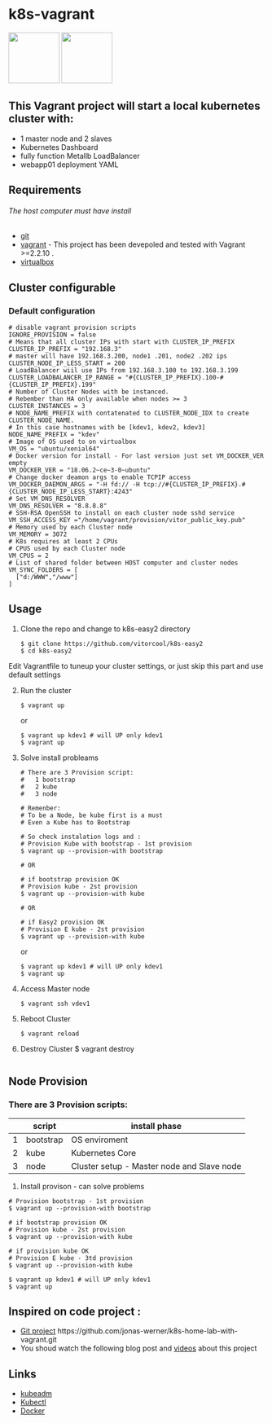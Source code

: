 # k8s-vagrant
<img src="https://kubernetes.io/images/favicon.png" width="100" height="100" /> <img src="https://hyzxph.media.zestyio.com/Vagrant_VerticalLogo_FullColor.rkvQk0Hax.svg" width="100" height="100" />

## This Vagrant project will start a local kubernetes cluster with:
- 1 master node and 2 slaves
- Kubernetes Dashboard
- fully function Metallb LoadBalancer
- webapp01 deployment YAML

## Requirements
###### *The host computer must have install*
- [git](https://git-scm.com/downloads)
- [vagrant](https://www.vagrantup.com/downloads.html) - This project has been devepoled and tested with Vagrant >=2.2.10 .
- [virtualbox](https://www.virtualbox.org/wiki/Downloads)

## Cluster configurable

### Default configuration
  ```shell
  # disable vagrant provision scripts
  IGNORE_PROVISION = false
  # Means that all cluster IPs with start with CLUSTER_IP_PREFIX
  CLUSTER_IP_PREFIX = "192.168.3"
  # master will have 192.168.3.200, node1 .201, node2 .202 ips
  CLUSTER_NODE_IP_LESS_START = 200  
  # LoadBalancer wiil use IPs from 192.168.3.100 to 192.168.3.199
  CLUSTER_LOADBALANCER_IP_RANGE = "#{CLUSTER_IP_PREFIX}.100-#{CLUSTER_IP_PREFIX}.199"
  # Number of Cluster Nodes with be instanced.
  # Rebember than HA only available when nodes >= 3
  CLUSTER_INSTANCES = 3
  # NODE_NAME_PREFIX with contatenated to CLUSTER_NODE_IDX to create CLUSTER_NODE_NAME.
  # In this case hostnames with be [kdev1, kdev2, kdev3]
  NODE_NAME_PREFIX = "kdev"
  # Image of OS used to on virtualbox
  VM_OS = "ubuntu/xenial64"
  # Docker version for install - For last version just set VM_DOCKER_VER empty
  VM_DOCKER_VER = "18.06.2~ce~3-0~ubuntu"
  # Change docker deamon args to enable TCPIP access
  VM_DOCKER_DAEMON_ARGS = "-H fd:// -H tcp://#{CLUSTER_IP_PREFIX}.#{CLUSTER_NODE_IP_LESS_START}:4243"
  # Set VM_DNS_RESOLVER
  VM_DNS_RESOLVER = "8.8.8.8"
  # SSH-RSA OpenSSH to install on each cluster node sshd service
  VM_SSH_ACCESS_KEY ="/home/vagrant/provision/vitor_public_key.pub"  
  # Memory used by each Cluster node
  VM_MEMORY = 3072
  # K8s requires at least 2 CPUs
  # CPUS used by each Cluster node
  VM_CPUS = 2
  # List of shared folder between HOST computer and cluster nodes
  VM_SYNC_FOLDERS = [
    ["d:/WWW","/www"]
  ]
  ```

## Usage


1. Clone the repo and change to k8s-easy2 directory
    ```shell
    $ git clone https://github.com/vitorcool/k8s-easy2
    $ cd k8s-easy2
    ```
 Edit Vagrantfile to tuneup your cluster settings, or just skip this part and use default settings

2. Run the cluster
    ```shell
    $ vagrant up
    ```
    or
    ```shell
    $ vagrant up kdev1 # will UP only kdev1
    $ vagrant up    
    ```
2. Solve install probleams
    ```shell
    # There are 3 Provision script:
    #   1 bootstrap
    #   2 kube
    #   3 node

    # Remenber:
    # To be a Node, be kube first is a must
    # Even a Kube has to Bootstrap

    # So check instalation logs and :
    # Provision Kube with bootstrap - 1st provision
    $ vagrant up --provision-with bootstrap

    # OR

    # if bootstrap provision OK
    # Provision kube - 2st provision
    $ vagrant up --provision-with kube

    # OR

    # if Easy2 provision OK
    # Provision E kube - 2st provision
    $ vagrant up --provision-with kube
    ```
    or
    ```shell
    $ vagrant up kdev1 # will UP only kdev1
    $ vagrant up    
    ```

3. Access Master node
    ```shell
    $ vagrant ssh vdev1
    ```
4. Reboot Cluster
    ```shell
    $ vagrant reload    
    ```
4. Destroy Cluster
    $ vagrant destroy
    ```    
## Node Provision

### There are 3 Provision scripts:
||script | install phase
--- | --- | ---
|1|bootstrap | OS enviroment
|2|kube|Kubernetes Core
|3|node| Cluster setup - Master node and Slave node


1. Install provison - can solve problems
```shell
# Provision bootstrap - 1st provision
$ vagrant up --provision-with bootstrap
```
```shell
# if bootstrap provision OK
# Provision kube - 2st provision
$ vagrant up --provision-with kube
```
```shell
# if provision kube OK
# Provision E kube - 3td provision
$ vagrant up --provision-with kube
```
```shell
$ vagrant up kdev1 # will UP only kdev1
$ vagrant up    
```



## Inspired on code project :
  - [Git project](https://github.com/jonas-werner/k8s-home-lab-with-vagrant.git) https:\/\/github.com/jonas-werner/k8s-home-lab-with-vagrant.git
  - You shoud watch the following blog post and [videos](https://jonamiki.com/2019/11/09/kubernetes-home-lab-upgraded-edition-with-functional-loadbalancer-and-external-access-to-pods/) about this project

## Links
- [kubeadm](https://kubernetes.io/docs/admin/kubeadm/)
- [Kubectl](https://kubernetes.io/docs/reference/kubectl/overview/)
- [Docker](https://docs.docker.com/)
